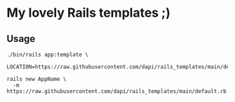 # My lovely Rails templates ;)


## Usage

```
./bin/rails app:template \
  LOCATION=https://raw.githubusercontent.com/dapi/rails_templates/main/default.rb
```

```
rails new AppName \
  -m https://raw.githubusercontent.com/dapi/rails_templates/main/default.rb
```
